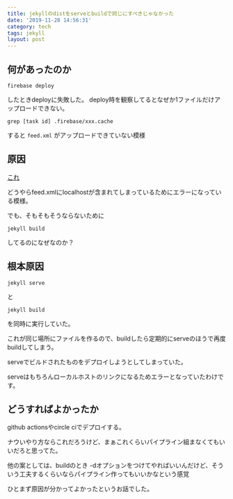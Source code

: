 ```yaml
---
title: jekyllのdistをserveとbuildで同じにすべきじゃなかった
date: '2019-11-28 14:56:31'
category: tech
tags: jekyll
layout: post
---
```


## 何があったのか

```
firebase deploy
```

したときdeployに失敗した。
deploy時を観察してるとなぜか1ファイルだけアップロードできない。

```
grep [task id] .firebase/xxx.cache
```

すると `feed.xml` がアップロードできていない模様

## 原因

[これ](https://github.com/firebase/firebase-tools/issues/1117#issuecomment-468876073)

どうやらfeed.xmlにlocalhostが含まれてしまっているためにエラーになっている模様。

でも、そもそもそうならないために

```
jekyll build
```

してるのになぜなのか？

## 根本原因

```
jekyll serve
```

と

```
jekyll build
```

を同時に実行していた。

これが同じ場所にファイルを作るので、buildしたら定期的にserveのほうで再度buildしてしまう。

serveでビルドされたものをデプロイしようとしてしまっていた。

serveはもちろんローカルホストのリンクになるためエラーとなっていたわけです。

## どうすればよかったか

github actionsやcircle ciでデプロイする。

ナウいやり方ならこれだろうけど、まぁこれくらいパイプライン組まなくてもいいだろと思ってた。

他の案としては、buildのとき -dオプションをつけてやればいいんだけど、そういう工夫するくらいならパイプライン作ってもいいかなという感覚

ひとまず原因が分かってよかったというお話でした。